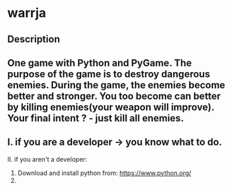 warrja
======

Description
-----------

One game with Python and PyGame. The purpose of the game is to destroy dangerous enemies.
During the game, the enemies become better and stronger. You too become can better by
killing enemies(your weapon will improve).
Your final intent ? - just kill all enemies.
------------------------------------------------------------------------------------------

I. if you are a developer -> you know what to do. 
------------------------------------------------

II. if you aren't a developer:
1. Download and install python from: https://www.python.org/
2. 
